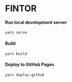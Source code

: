 # FINTOR

#### Run local development server
```
yarn serve
```

#### Build
```
yarn build
```

#### Deploy to GitHub Pages
```
yarn deploy:github
```
